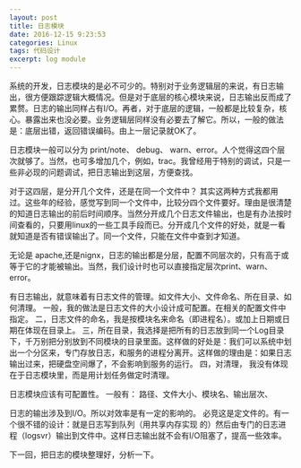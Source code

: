 ```yaml
---
layout: post
title: 日志模块
date: 2016-12-15 9:23:53
categories: Linux
tags: 代码设计 
excerpt: log module
---
```



系统的开发，日志模块的是必不可少的。特别对于业务逻辑层的来说，有日志输出，很方便跟踪逻辑大概情况。但是对于底层的核心模块来说，日志输出反而成了累赘。日志的输出同样占有I/O。再者，对于底层的逻辑，一般都是比较复杂，核心。暴露出来也没必要。业务逻辑层同样没有必要去了解它。所以，一般的做法是：底层出错，返回错误编码。由上一层记录就OK了。

日志模块一般可以分为 print/note、 debug、 warn、error。人个觉得这四个层次就够了。当然，也可多增加几个，例如，trac。我曾经用于特别的调试，只是一些非必现的问题调试，把日志输出到这层，方便查找。
 
对于这四层，是分开几个文件，还是在同一个文件中？ 其实这两种方式我都用过。这些年的经验，感觉写到同一个文件中，比较分四个文件要好。理由是很清楚的知道日志输出的前后时间顺序。当然分开成几个日志文件输出，也是有办法按时间查看的，只要用linux的一些工具手段而已。分开成几个文件的好处，就是一看就知道是否有错误输出了。同一个文件，只能在文件中查到才知道。

无论是 apache,还是nignx，日志的输出都是分层，配置不同层次的，只有高于或等于它的才能被输出。当然，我们设计时也可以直接指定层次print、warn、error。

有日志输出，就意味着有日志文件的管理。如文件大小、文件命名、所在目录、如何清理。
一般，我的做法是日志文件的大小设计成可配置。在相关的配置文件中指定。
二，日志文件的命名，我是按模块名来命名（即进程名）。或加上日期或日期在体现在目录上。
三，所在目录，我选择是把所有的日志放到同一个Log目录下，千万别把分别放到不同模块的目录里面。这样做的好处是：我们可以系统中划出一个分区来，专门存放日志，和服务的进程分离开。这样做的理由是：如果日志输出过来，把硬盘空间爆了，不会影响到服务的运行。
四，对清理， 我没有体现在于日志模块里，而是用计划任务做定时清理。

日志模块应该有可配置性。 一般有：
路径、文件大小、模块名、输出层次、
 
日志的输出涉及到I/O。所以对效率是有一定的影响的。 必竞这是定文件的。有一个很不错的设计：就是日志写到队列（用共享内存实现 的）然后由专门的日志进程（logsvr）输出到文件中。这样日志输出就不会有I/O阻塞了，提高一些效率。

下一回，把日志的模块整理好，分析一下。










